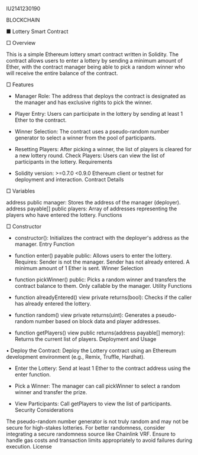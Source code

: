 IU2141230190

BLOCKCHAIN

■ Lottery Smart Contract

□ Overview

This is a simple Ethereum lottery smart contract written in Solidity. The contract allows users to enter a lottery by sending a minimum amount of Ether, with the contract manager being able to pick a random winner who will receive the entire balance of the contract.

□ Features

- Manager Role: The address that deploys the contract is designated as the manager and has exclusive rights to pick the winner.

- Player Entry: Users can participate in the lottery by sending at least 1 Ether to the contract.

- Winner Selection: The contract uses a pseudo-random number generator to select a winner from the pool of participants.

- Resetting Players: After picking a winner, the list of players is cleared for a new lottery round.
Check Players: Users can view the list of participants in the lottery.
Requirements

- Solidity version: >=0.7.0 <0.9.0
Ethereum client or testnet for deployment and interaction.
Contract Details

□ Variables

address public manager: Stores the address of the manager (deployer).
address payable[] public players: Array of addresses representing the players who have entered the lottery.
Functions

□ Constructor

- constructor(): Initializes the contract with the deployer's address as the manager.
Entry Function

- function enter() payable public: Allows users to enter the lottery. Requires:
Sender is not the manager.
Sender has not already entered.
A minimum amount of 1 Ether is sent.
Winner Selection

- function pickWinner() public: Picks a random winner and transfers the contract balance to them. Only callable by the manager.
Utility Functions

- function alreadyEntered() view private returns(bool): Checks if the caller has already entered the lottery.

- function random() view private returns(uint): Generates a pseudo-random number based on block data and player addresses.

- function getPlayers() view public returns(address payable[] memory): Returns the current list of players.
Deployment and Usage

• Deploy the Contract: Deploy the Lottery contract using an Ethereum development environment (e.g., Remix, Truffle, Hardhat).

- Enter the Lottery: Send at least 1 Ether to the contract address using the enter function.

- Pick a Winner: The manager can call pickWinner to select a random winner and transfer the prize.

- View Participants: Call getPlayers to view the list of participants.
Security Considerations

The pseudo-random number generator is not truly random and may not be secure for high-stakes lotteries. For better randomness, consider integrating a secure randomness source like Chainlink VRF.
Ensure to handle gas costs and transaction limits appropriately to avoid failures during execution.
License


